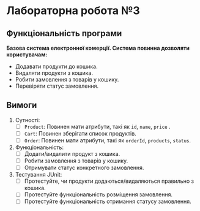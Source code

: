 # Лабораторна робота №3

## Функціональність програми

**Базова система електронної комерції. Система повинна дозволяти користувачам:**
- Додавати продукти до кошика.
- Видаляти продукти з кошика. 
- Робити замовлення з товарів у кошику.
- Перевіряти статус замовлення. 

## Вимоги

1. Сутності:
   - [ ] `Product`: Повинен мати атрибути, такі як `id`, `name`, `price` .
   - [ ] `Cart`: Повинен зберігати список продуктів.
   - [ ] `Order`: Повинен мати атрибути, такі як `orderId`, `products`, `status`.
2. Функціональність:
   - [ ] Додати/видалити продукт з кошика.
   - [ ] Робити замовлення з товарів у кошику. 
   - [ ] Отримувати статус конкретного замовлення.
3. Тестування JUnit:
   - [ ] Протестуйте, чи продукти додаються/видаляються правильно з кошика.
   - [ ] Протестуйте функціональність розміщення замовлення.
   - [ ] Протестуйте функціональність отримання статусу замовлення. 